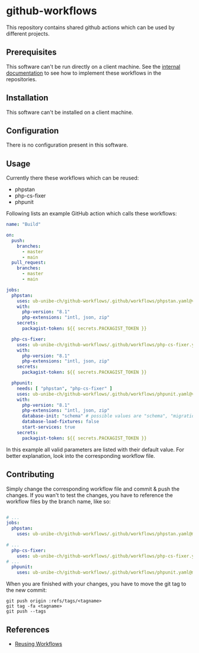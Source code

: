 # github-workflows

This repository contains shared github actions which can be used by different projects.

## Prerequisites

This software can't be run directly on a client machine. See the [internal documentation](https://it-docs.ub.unibe.ch) to see how to implement these workflows in the repositories.

## Installation

This software can't be installed on a client machine.

## Configuration

There is no configuration present in this software.

## Usage

Currently there these workflows which can be reused:

* phpstan
* php-cs-fixer
* phpunit

Following lists an example GitHub action which calls these workflows:

```yaml
name: "Build"

on:
  push:
    branches:
      - master
      - main
  pull_request:
    branches:
      - master
      - main

jobs:
  phpstan:
    uses: ub-unibe-ch/github-workflows/.github/workflows/phpstan.yaml@v1
    with: 
      php-version: "8.1"
      php-extensions: "intl, json, zip"
    secrets:
      packagist-token: ${{ secrets.PACKAGIST_TOKEN }}

  php-cs-fixer:
    uses: ub-unibe-ch/github-workflows/.github/workflows/php-cs-fixer.yaml@v1
    with: 
      php-version: "8.1"
      php-extensions: "intl, json, zip"
    secrets:
      packagist-token: ${{ secrets.PACKAGIST_TOKEN }}

  phpunit:
    needs: [ "phpstan", "php-cs-fixer" ]
    uses: ub-unibe-ch/github-workflows/.github/workflows/phpunit.yaml@v1
    with: 
      php-version: "8.1"
      php-extensions: "intl, json, zip"
      database-init: "schema" # possible values are "schema", "migration" and "none"
      database-load-fixtures: false
      start-services: true
    secrets:
      packagist-token: ${{ secrets.PACKAGIST_TOKEN }}
```

In this example all valid parameters are listed with their default value. For better explanation, look into the corresponding workflow file.

## Contributing

Simply change the corresponding workflow file and commit & push the changes. If you wan't to test the changes, you have to reference the workflow files by the branch name, like so:

```yaml

# ...
jobs:
  phpstan:
    uses: ub-unibe-ch/github-workflows/.github/workflows/phpstan.yaml@main # <-- here
  
# ...
  php-cs-fixer:
    uses: ub-unibe-ch/github-workflows/.github/workflows/php-cs-fixer.yaml@main # <-- here
# ...  
  phpunit:
    uses: ub-unibe-ch/github-workflows/.github/workflows/phpunit.yaml@main # <-- here
```

When you are finished with your changes, you have to move the git tag to the new commit:

```
git push origin :refs/tags/<tagname>
git tag -fa <tagname>
git push --tags
```

## References

* [Reusing Workflows](https://docs.github.com/en/actions/using-workflows/reusing-workflows)
